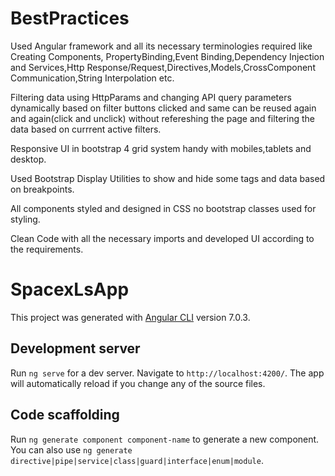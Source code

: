 # BestPractices

Used Angular framework and all its necessary terminologies required like Creating Components, PropertyBinding,Event Binding,Dependency Injection and Services,Http Response/Request,Directives,Models,CrossComponent Communication,String Interpolation etc.

Filtering data using  HttpParams and changing API query parameters dynamically based on filter buttons clicked and same can be reused again and again(click and unclick) without refereshing the page and filtering the data based on currrent active filters.

Responsive UI in bootstrap 4 grid system handy with  mobiles,tablets and desktop.

Used Bootstrap Display Utilities to show and hide some tags and data  based on breakpoints.

All components styled and designed in CSS no bootstrap classes used for styling.

Clean Code with all the necessary imports and developed UI according to the requirements.


# SpacexLsApp

This project was generated with [Angular CLI](https://github.com/angular/angular-cli) version 7.0.3.

## Development server

Run `ng serve` for a dev server. Navigate to `http://localhost:4200/`. The app will automatically reload if you change any of the source files.

## Code scaffolding

Run `ng generate component component-name` to generate a new component. You can also use `ng generate directive|pipe|service|class|guard|interface|enum|module`.





